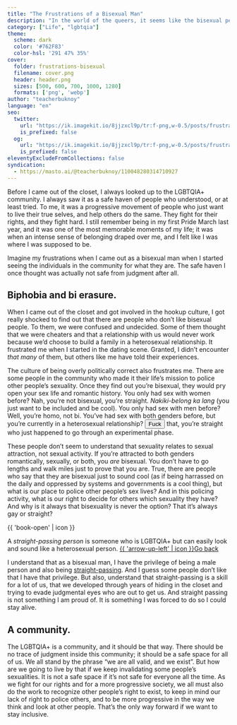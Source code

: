 ```yaml
---
title: "The Frustrations of a Bisexual Man"
description: "In the world of the queers, it seems like the bisexual people are the black sheep."
category: ["Life", "lgbtqia"]
theme:
  scheme: dark
  color: '#762F83'
  color-hsl: '291 47% 35%'
cover:
  folder: frustrations-bisexual
  filename: cover.png
  header: header.png
  sizes: [500, 600, 700, 1000, 1280]
  formats: ['png', 'webp']
author: "teacherbuknoy"
language: "en"
seo:
  twitter:
    url: "https://ik.imagekit.io/8jjzxcl9p/tr:f-png,w-0.5/posts/frustrations-bisexual/twitter.png"
    is_prefixed: false
  og:
    url: "https://ik.imagekit.io/8jjzxcl9p/tr:f-png,w-0.5/posts/frustrations-bisexual/og.png"
    is_prefixed: false
eleventyExcludeFromCollections: false
syndication:
  - https://masto.ai/@teacherbuknoy/110048280314710927
---
```


Before I came out of the closet, I always looked up to the LGBTQIA+ community. I always saw it as a safe haven of people who understood, or at least tried. To me, it was a progressive movement of people who just want to live their true selves, and help others do the same. They fight for their rights, and they fight hard. I still remember being in my first Pride March last year, and it was one of the most memorable moments of my life; it was when an intense sense of belonging draped over me, and I felt like I was where I was supposed to be.

Imagine my frustrations when I came out as a bisexual man when I started seeing the individuals in the community for what they are. The safe haven I once thought was actually not safe from judgment after all.

## Biphobia and bi erasure.
When I came out of the closet and got involved in the hookup culture, I got really shocked to find out that there are people who don’t like bisexual people. To them, we were confused and undecided. Some of them thought that we were cheaters and that a relationship with us would never work because we’d choose to build a family in a heterosexual relationship. It frustrated me when I started in the dating scene. Granted, I didn’t encounter *that many* of them, but others like me have told their experiences.

The culture of being overly politically correct also frustrates me. There are some people in the community who made it their life’s mission to police other people’s sexuality. Once they find out you’re bisexual, they would pry open your sex life and romantic history. You only had sex with women before? Nah, you’re not bisexual, you’re straight. <i lang="en">Nakiki-belong ka lang</i> (you just want to be included and be cool). You only had sex with men before? Well, you’re homo, not bi. You’ve had sex with both genders before, but you’re currently in a heterosexual relationship? <button class="slur" data-slur-details="In this context, it means “I don't care about that”" data-slur="Expletive"><span class="slur__content" data-slur-content>Fuck</span></button> that, you’re straight who just happened to go through an experimental phase.

These people don’t seem to understand that sexuality relates to sexual attraction, not sexual activity. If you’re attracted to both genders romantically, sexually, or both, you *are* bisexual. You don’t have to go lengths and walk miles just to prove that you are. True, there are people who say that they are bisexual just to sound cool (as if being harrassed on the daily and oppressed by systems and governments is a cool thing), but what is our place to police other people’s sex lives? And in this policing activity, what is our right to decide for others which sexuality they have? And why is it always that bisexuality is never the option? That it’s always gay or straight?

<div>

<aside class="callout callout--info callout--right" id="def-1">
  {{ 'book-open' | icon }}
  <p class="callout__body">A <dfn>straight-passing person</dfn> is someone who is LGBTQIA+ but can easily look and sound like a heterosexual person. <a href="#defsrc-1"><span aria-hidden="true">{{ 'arrow-up-left' | icon }}</span><span class="sr-only">Go back</span></a></p>
</aside>

I understand that as a bisexual man, I have the privilege of being a male person and also being <a href="#def-1" id="defsrc-1">straight-passing</a>. And I guess some people don’t like that I have that privilege. But also, understand that straight-passing is a skill for a lot of us, that we developed through years of hiding in the closet and trying to evade judgmental eyes who are out to get us. And straight passing is not something I am proud of. It is something I was forced to do so I could stay alive.

</div>

## A community.

The LGBTQIA+ is a community, and it should be that way. There should be no trace of judgment inside this community; it should be a safe space for all of us. We all stand by the phrase “we are all valid, and we exist”. But how are we going to live by that if we keep invalidating some people’s sexualities. It is not a safe space if it’s not safe for everyone all the time. As we fight for our rights and for a more progressive society, we all must also do the work to recognize other people’s right to exist, to keep in mind our lack of right to police others, and to be more progressive in the way we think and look at other people. That’s the only way forward if we want to stay inclusive.